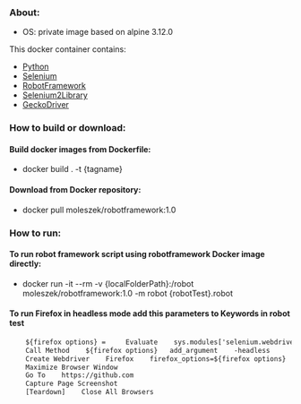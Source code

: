 ### About:
* OS: private image based on alpine 3.12.0

This docker container contains:
* [Python](https://www.python.org/)
* [Selenium](https://www.selenium.dev/)
* [RobotFramework](https://robotframework.org/)
* [Selenium2Library](https://robotframework.org/Selenium2Library/Selenium2Library.html)
* [GeckoDriver](https://github.com/mozilla/geckodriver)

### How to build or download:
#### Build docker images from Dockerfile:
* docker build . -t {tagname}

#### Download from Docker repository:
* docker pull moleszek/robotframework:1.0

### How to run:
#### To run robot framework script using robotframework Docker image directly:
* docker run -it --rm -v {localFolderPath}:/robot moleszek/robotframework:1.0 -m robot {robotTest}.robot

#### To run Firefox in headless mode add this parameters to Keywords in robot test
```txt
    ${firefox options} =     Evaluate    sys.modules['selenium.webdriver'].firefox.webdriver.Options()    sys, selenium.webdriver
    Call Method    ${firefox options}   add_argument    -headless
    Create Webdriver    Firefox    firefox_options=${firefox options}
    Maximize Browser Window
    Go To    https://github.com
    Capture Page Screenshot
    [Teardown]    Close All Browsers
```